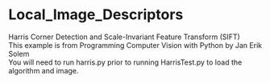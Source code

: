 # Local_Image_Descriptors
Harris Corner Detection and Scale-Invariant Feature Transform (SIFT)<br/>
This example is from Programming Computer Vision with Python by Jan Erik Solem<br/>
You will need to run harris.py prior to running HarrisTest.py to load the algorithm and image.
